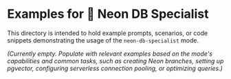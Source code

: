 # Examples for 🐘 Neon DB Specialist

This directory is intended to hold example prompts, scenarios, or code snippets demonstrating the usage of the `neon-db-specialist` mode.

*(Currently empty. Populate with relevant examples based on the mode's capabilities and common tasks, such as creating Neon branches, setting up pgvector, configuring serverless connection pooling, or optimizing queries.)*